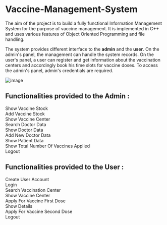 # Vaccine-Management-System

The aim of the project is to build a fully functional Information Management System for the purpose of vaccine management. It is implemented in C++ and uses various features of Object Oriented Programming and file handling.

The system provides different interface to the **admin** and the **user**. On the admin's panel, the management can handle the system records. On the user's panel, a user can register and get information about the vaccination centers and accordingly book his time slots for vaccine doses. To access the admin's panel, admin's credentials are required.

![image](https://user-images.githubusercontent.com/58368119/204113222-d6a18cc2-28da-491a-b698-e028ad124bfe.png)


## Functionalities provided to the Admin :

Show Vaccine Stock </br>
Add Vaccine Stock </br>
Show Vaccine Center </br>
Search Doctor Data </br>
Show Doctor Data </br>
Add New Doctor Data </br>
Show Patient Data </br>
Show Total Number Of Vaccines Applied </br>
Logout </br>

## Functionalities provided to the User :

Create User Account </br>
Login </br>
Search Vaccination Center </br>
Show Vaccine Center </br>
Apply For Vaccine First Dose </br>
Show Details </br>
Apply For Vaccine Second Dose </br>
Logout </br>
